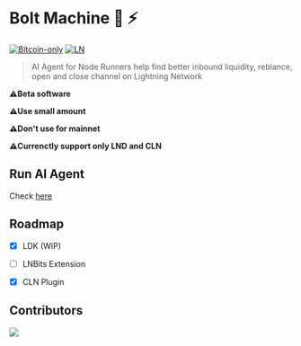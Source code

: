 # Bolt Machine 🤖 ⚡

[![Bitcoin-only](https://img.shields.io/badge/bitcoin-only-FF9900?logo=bitcoin)](https://twentyone.world)
[![LN](https://img.shields.io/badge/lightning-792EE5?logo=lightning)](https://upload.wikimedia.org/wikipedia/commons/thumb/5/5a/Lightning_Network.svg/2048px-Lightning_Network.svg.png)

>AI Agent for Node Runners help find better inbound liquidity, reblance, open and close channel on Lightning Network

**⚠️Beta software**

**⚠️Use small amount**

**⚠️Don't use for mainnet**

**⚠️Currenctly support only LND and CLN**

## Run AI Agent

Check [here](https://github.com/AreaLayer/Bolt-Machine/blob/main/docs/run.md)

## Roadmap

-  [x] LDK (WIP)
-  [ ] LNBits Extension
-  [x] CLN Plugin


## Contributors

<a align="center" href="https://github.com/AreaLayer/Bolt-Machine/graphs/contributors">
  <img src="https://contrib.rocks/image?repo=FrostDevKit/javascript-frost" />
</a>
